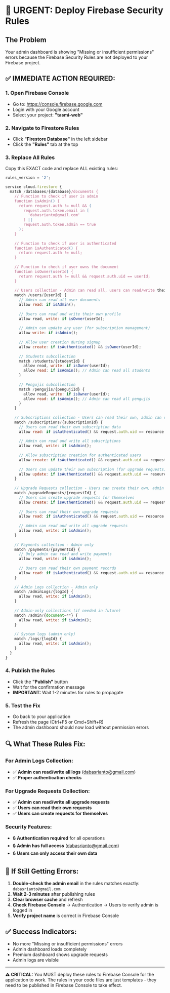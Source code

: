 # 🚨 URGENT: Deploy Firebase Security Rules

## The Problem
Your admin dashboard is showing "Missing or insufficient permissions" errors because the Firebase Security Rules are not deployed to your Firebase project.

## ✅ **IMMEDIATE ACTION REQUIRED:**

### 1. **Open Firebase Console**
- Go to: https://console.firebase.google.com
- Login with your Google account
- Select your project: **"tasmi-web"**

### 2. **Navigate to Firestore Rules**
- Click **"Firestore Database"** in the left sidebar
- Click the **"Rules"** tab at the top

### 3. **Replace All Rules**
Copy this EXACT code and replace ALL existing rules:

```javascript
rules_version = '2';

service cloud.firestore {
  match /databases/{database}/documents {
    // Function to check if user is admin
    function isAdmin() {
      return request.auth != null && (
        request.auth.token.email in [
          'dabasrianto@gmail.com'
        ] || 
        request.auth.token.admin == true
      );
    }
    
    // Function to check if user is authenticated
    function isAuthenticated() {
      return request.auth != null;
    }
    
    // Function to check if user owns the document
    function isOwner(userId) {
      return request.auth != null && request.auth.uid == userId;
    }
    
    // Users collection - Admin can read all, users can read/write their own
    match /users/{userId} {
      // Admin can read all user documents
      allow read: if isAdmin();
      
      // Users can read and write their own profile
      allow read, write: if isOwner(userId);
      
      // Admin can update any user (for subscription management)
      allow write: if isAdmin();
      
      // Allow user creation during signup
      allow create: if isAuthenticated() && isOwner(userId);
      
      // Students subcollection
      match /students/{studentId} {
        allow read, write: if isOwner(userId);
        allow read: if isAdmin(); // Admin can read all students
      }
      
      // Pengujis subcollection  
      match /pengujis/{pengujiId} {
        allow read, write: if isOwner(userId);
        allow read: if isAdmin(); // Admin can read all pengujis
      }
    }
    
    // Subscriptions collection - Users can read their own, admin can read/write all
    match /subscriptions/{subscriptionId} {
      // Users can read their own subscription data
      allow read: if isAuthenticated() && request.auth.uid == resource.data.userId;
      
      // Admin can read and write all subscriptions
      allow read, write: if isAdmin();
      
      // Allow subscription creation for authenticated users
      allow create: if isAuthenticated() && request.auth.uid == request.resource.data.userId;
      
      // Users can update their own subscription (for upgrade requests)
      allow update: if isAuthenticated() && request.auth.uid == resource.data.userId;
    }
    
    // Upgrade Requests collection - Users can create their own, admin can read/write all
    match /upgradeRequests/{requestId} {
      // Users can create upgrade requests for themselves
      allow create: if isAuthenticated() && request.auth.uid == request.resource.data.userId;
      
      // Users can read their own upgrade requests
      allow read: if isAuthenticated() && request.auth.uid == resource.data.userId;
      
      // Admin can read and write all upgrade requests
      allow read, write: if isAdmin();
    }
    
    // Payments collection - Admin only
    match /payments/{paymentId} {
      // Only admin can read and write payments
      allow read, write: if isAdmin();
      
      // Users can read their own payment records
      allow read: if isAuthenticated() && request.auth.uid == resource.data.userId;
    }
    
    // Admin Logs collection - Admin only
    match /adminLogs/{logId} {
      allow read, write: if isAdmin();
    }
    
    // Admin-only collections (if needed in future)
    match /admin/{document=**} {
      allow read, write: if isAdmin();
    }
    
    // System logs (admin only)
    match /logs/{logId} {
      allow read, write: if isAdmin();
    }
  }
}
```

### 4. **Publish the Rules**
- Click the **"Publish"** button
- Wait for the confirmation message
- **IMPORTANT:** Wait 1-2 minutes for rules to propagate

### 5. **Test the Fix**
- Go back to your application
- Refresh the page (Ctrl+F5 or Cmd+Shift+R)
- The admin dashboard should now load without permission errors

## 🔍 **What These Rules Fix:**

### For Admin Logs Collection:
- ✅ **Admin can read/write all logs** (dabasrianto@gmail.com)
- ✅ **Proper authentication checks**

### For Upgrade Requests Collection:
- ✅ **Admin can read/write all upgrade requests**
- ✅ **Users can read their own requests**
- ✅ **Users can create requests for themselves**

### Security Features:
- 🔒 **Authentication required** for all operations
- 🔒 **Admin has full access** (dabasrianto@gmail.com)
- 🔒 **Users can only access their own data**

## 🚨 **If Still Getting Errors:**

1. **Double-check the admin email** in the rules matches exactly: `dabasrianto@gmail.com`
2. **Wait 2-3 minutes** after publishing rules
3. **Clear browser cache** and refresh
4. **Check Firebase Console** → Authentication → Users to verify admin is logged in
5. **Verify project name** is correct in Firebase Console

## ✅ **Success Indicators:**
- No more "Missing or insufficient permissions" errors
- Admin dashboard loads completely
- Premium dashboard shows upgrade requests
- Admin logs are visible

---

**⚠️ CRITICAL:** You MUST deploy these rules to Firebase Console for the application to work. The rules in your code files are just templates - they need to be published in Firebase Console to take effect.